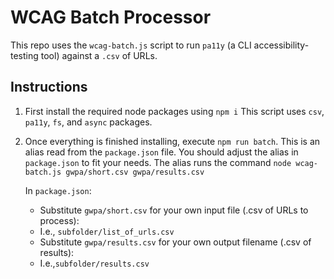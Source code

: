 # WCAG Batch Processor

This repo uses the `wcag-batch.js` script to run `pa11y` (a CLI accessibility-testing tool) against a `.csv` of URLs.

## Instructions

1. First install the required node packages using `npm i`
   This script uses `csv`, `pa11y`, `fs`, and `async` packages.
2. Once everything is finished installing, execute `npm run batch`.
   This is an alias read from the `package.json` file.
   You should adjust the alias in `package.json` to fit your needs.
   The alias runs the command `node wcag-batch.js gwpa/short.csv gwpa/results.csv`

   In `package.json`:
     - Substitute `gwpa/short.csv` for your own input file (.csv of URLs to process):
     - I.e., `subfolder/list_of_urls.csv`
     - Substitute `gwpa/results.csv` for your own output filename (.csv of results):
     - I.e.,`subfolder/results.csv`
